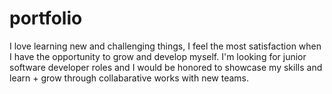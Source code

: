 # portfolio
I love learning new and challenging things, I feel the most satisfaction when I have the opportunity to grow and develop myself. I'm looking for junior software developer roles and I would be honored to showcase my skills and learn + grow through collabarative works with new teams.